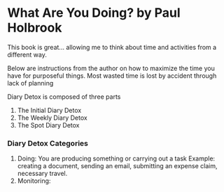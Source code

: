# What Are You Doing? by Paul Holbrook

This book is great... allowing me to think about time and activities from a different way.

Below are instructions from the author on how to maximize the time you have for purposeful things. 
Most wasted time is lost by accident through lack of planning

Diary Detox is composed of three parts
1. The Initial Diary Detox
2. The Weekly Diary Detox
3. The Spot Diary Detox

### Diary Detox Categories
1. Doing: You are producing something or carrying out a task
   Example: creating a document, sending an email, submitting an expense claim, necessary travel.
2. Monitoring: 

